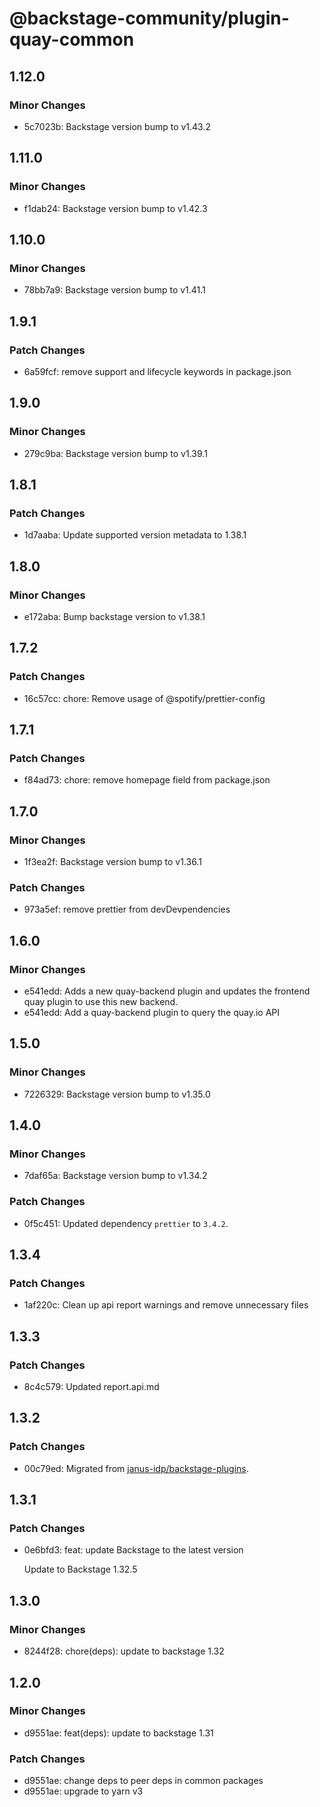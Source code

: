 # @backstage-community/plugin-quay-common

## 1.12.0

### Minor Changes

- 5c7023b: Backstage version bump to v1.43.2

## 1.11.0

### Minor Changes

- f1dab24: Backstage version bump to v1.42.3

## 1.10.0

### Minor Changes

- 78bb7a9: Backstage version bump to v1.41.1

## 1.9.1

### Patch Changes

- 6a59fcf: remove support and lifecycle keywords in package.json

## 1.9.0

### Minor Changes

- 279c9ba: Backstage version bump to v1.39.1

## 1.8.1

### Patch Changes

- 1d7aaba: Update supported version metadata to 1.38.1

## 1.8.0

### Minor Changes

- e172aba: Bump backstage version to v1.38.1

## 1.7.2

### Patch Changes

- 16c57cc: chore: Remove usage of @spotify/prettier-config

## 1.7.1

### Patch Changes

- f84ad73: chore: remove homepage field from package.json

## 1.7.0

### Minor Changes

- 1f3ea2f: Backstage version bump to v1.36.1

### Patch Changes

- 973a5ef: remove prettier from devDevpendencies

## 1.6.0

### Minor Changes

- e541edd: Adds a new quay-backend plugin and updates the frontend quay plugin to use this new backend.
- e541edd: Add a quay-backend plugin to query the quay.io API

## 1.5.0

### Minor Changes

- 7226329: Backstage version bump to v1.35.0

## 1.4.0

### Minor Changes

- 7daf65a: Backstage version bump to v1.34.2

### Patch Changes

- 0f5c451: Updated dependency `prettier` to `3.4.2`.

## 1.3.4

### Patch Changes

- 1af220c: Clean up api report warnings and remove unnecessary files

## 1.3.3

### Patch Changes

- 8c4c579: Updated report.api.md

## 1.3.2

### Patch Changes

- 00c79ed: Migrated from [janus-idp/backstage-plugins](https://github.com/janus-idp/backstage-plugins).

## 1.3.1

### Patch Changes

- 0e6bfd3: feat: update Backstage to the latest version

  Update to Backstage 1.32.5

## 1.3.0

### Minor Changes

- 8244f28: chore(deps): update to backstage 1.32

## 1.2.0

### Minor Changes

- d9551ae: feat(deps): update to backstage 1.31

### Patch Changes

- d9551ae: change deps to peer deps in common packages
- d9551ae: upgrade to yarn v3
